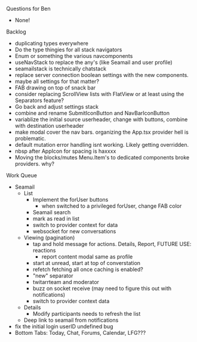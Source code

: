 Questions for Ben
* None!

Backlog
* duplicating types everywhere
* Do the type thingies for all stack navigators
* Enum or something the various navcomponents
* useNavStack to replace the any's (like Seamail and user profile)
* seamailstack is technically chatstack
* replace server connection boolean settings with the new components.
* maybe all settings for that matter?
* FAB drawing on top of snack bar
* consider replacing ScrollView lists with FlatView or at least using the Separators feature?
* Go back and adjust settings stack
* combine and rename SubmitIconButton and NavBarIconButton
* variablize the initial source userheader, change with buttons, combine with destination userheader
* make modal cover the nav bars. organizing the App.tsx provider hell is problematic.
* default mutation error handling isnt working. Likely getting overridden.
* nbsp after AppIcon for spacing is haxxxx
* Moving the blocks/mutes Menu.Item's to dedicated components broke providers. why?

Work Queue
* Seamail
  * List
    * Implement the forUser buttons
      * when switched to a privileged forUser, change FAB color
    * Seamail search
    * mark as read in list
    * switch to provider context for data
    * websocket for new conversations
  * Viewing (pagination)
    * tap and hold message for actions. Details, Report, FUTURE USE: reactions
      * report content modal same as profile
    * start at unread, start at top of converstation
    * refetch fetching all once caching is enabled?
    * "new" separator
    * twitarrteam and moderator
    * buzz on socket receive (may need to figure this out with notifications)
    * switch to provider context data
  * Details
    * Modify participants needs to refresh the list
  * Deep link to seamail from notifications
* fix the initial login userID undefined bug
* Bottom Tabs: Today, Chat, Forums, Calendar, LFG???
